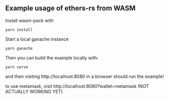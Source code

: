 ## Example usage of ethers-rs from WASM

Install wasm-pack with

    yarn install

Start a local ganache instance

    yarn ganache

Then you can build the example locally with:

    yarn serve

and then visiting http://localhost:8080 in a browser should run the example!

to use metamask, visit http://localhost:8080?wallet=metamask (NOT ACTUALLY WORKING YET)
